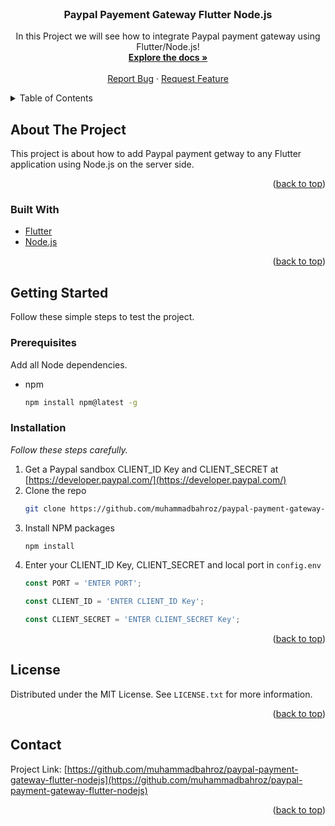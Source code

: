 <br />
<div align="center">
  <a href="https://github.com/muhammadbahroz/paypal-payment-gateway-flutter-nodejs">
  </a>

  <h3 align="center">Paypal Payement Gateway Flutter Node.js</h3>

  <p align="center">
    In this Project we will see how to integrate Paypal payment gateway using Flutter/Node.js!
    <br />
    <a href="https://github.com/muhammadbahroz/paypal-payment-gateway-flutter-nodejs/tree/master"><strong>Explore the docs »</strong></a>
    <br />
    <br />
    <a href="https://github.com/muhammadbahroz/paypal-payment-gateway-flutter-nodejs/issues">Report Bug</a>
    ·
    <a href="https://github.com/muhammadbahroz/paypal-payment-gateway-flutter-nodejs/issues">Request Feature</a>
  </p>
</div>


<!-- TABLE OF CONTENTS -->
<details>
  <summary>Table of Contents</summary>
  <ol>
    <li>
      <a href="#about-the-project">About The Project</a>
      <ul>
        <li><a href="#built-with">Built With</a></li>
      </ul>
    </li>
    <li>
      <a href="#getting-started">Getting Started</a>
      <ul>
        <li><a href="#prerequisites">Prerequisites</a></li>
        <li><a href="#installation">Installation</a></li>
      </ul>
    </li>
    <li><a href="#license">License</a></li>
    <li><a href="#contact">Contact</a></li>
    
  </ol>
</details>

<!-- ABOUT THE PROJECT -->
## About The Project

This project is about how to add Paypal payment getway to any Flutter application using Node.js on the server side.

<p align="right">(<a href="#top">back to top</a>)</p>

### Built With


* [Flutter](https://flutter.io/)
* [Node.js](https://nodejs.org/)


<p align="right">(<a href="#top">back to top</a>)</p>

<!-- GETTING STARTED -->
## Getting Started

Follow these simple steps to test the project.

### Prerequisites

Add all Node dependencies.
* npm
  ```sh
  npm install npm@latest -g
  ```

### Installation

_Follow these steps carefully._

1. Get a Paypal sandbox CLIENT_ID Key and CLIENT_SECRET at [https://developer.paypal.com/](https://developer.paypal.com/)
2. Clone the repo
   ```sh
   git clone https://github.com/muhammadbahroz/paypal-payment-gateway-flutter-nodejs.git
   ```
3. Install NPM packages
   ```sh
   npm install
   ```
4. Enter your CLIENT_ID Key, CLIENT_SECRET and local port in `config.env`
   ```js
   const PORT = 'ENTER PORT';
   ```
   ```js
   const CLIENT_ID = 'ENTER CLIENT_ID Key';
   ```
   ```js
   const CLIENT_SECRET = 'ENTER CLIENT_SECRET Key';
   ```

<p align="right">(<a href="#top">back to top</a>)</p>

<!-- LICENSE -->
## License

Distributed under the MIT License. See `LICENSE.txt` for more information.

<p align="right">(<a href="#top">back to top</a>)</p>



<!-- CONTACT -->
## Contact

Project Link: [https://github.com/muhammadbahroz/paypal-payment-gateway-flutter-nodejs](https://github.com/muhammadbahroz/paypal-payment-gateway-flutter-nodejs)

<p align="right">(<a href="#top">back to top</a>)</p>
